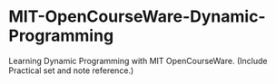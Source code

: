 # MIT-OpenCourseWare-Dynamic-Programming
Learning Dynamic Programming with MIT OpenCourseWare.  (Include Practical set and note reference.)
